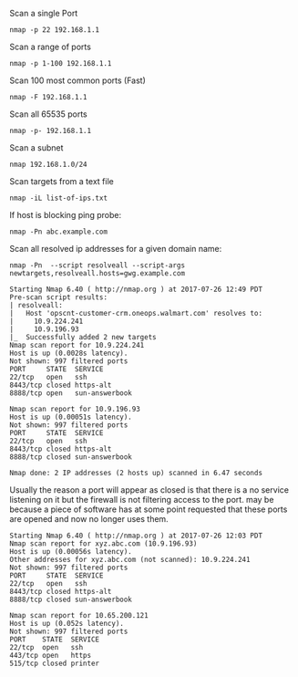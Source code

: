 Scan a single Port  

    nmap -p 22 192.168.1.1

Scan a range of ports

    nmap -p 1-100 192.168.1.1

Scan 100 most common ports (Fast)

    nmap -F 192.168.1.1

Scan all 65535 ports  

    nmap -p- 192.168.1.1

Scan a subnet

    nmap 192.168.1.0/24

Scan targets from a text file

    nmap -iL list-of-ips.txt

If host is blocking ping probe:
    
    nmap -Pn abc.example.com

Scan all resolved ip addresses for a given domain name:
```
nmap -Pn  --script resolveall --script-args newtargets,resolveall.hosts=gwg.example.com

Starting Nmap 6.40 ( http://nmap.org ) at 2017-07-26 12:49 PDT
Pre-scan script results:
| resolveall:
|   Host 'opscnt-customer-crm.oneops.walmart.com' resolves to:
|     10.9.224.241
|     10.9.196.93
|_  Successfully added 2 new targets
Nmap scan report for 10.9.224.241
Host is up (0.0028s latency).
Not shown: 997 filtered ports
PORT     STATE  SERVICE
22/tcp   open   ssh
8443/tcp closed https-alt
8888/tcp open   sun-answerbook

Nmap scan report for 10.9.196.93
Host is up (0.00051s latency).
Not shown: 997 filtered ports
PORT     STATE  SERVICE
22/tcp   open   ssh
8443/tcp closed https-alt
8888/tcp closed sun-answerbook

Nmap done: 2 IP addresses (2 hosts up) scanned in 6.47 seconds
```

Usually the reason a port will appear as closed is that there is a no service listening on it but the firewall is not filtering access to the port. may be because a piece of software has at some point requested that these ports are opened and now no longer uses them.

```
Starting Nmap 6.40 ( http://nmap.org ) at 2017-07-26 12:03 PDT
Nmap scan report for xyz.abc.com (10.9.196.93)
Host is up (0.00056s latency).
Other addresses for xyz.abc.com (not scanned): 10.9.224.241
Not shown: 997 filtered ports
PORT     STATE  SERVICE
22/tcp   open   ssh
8443/tcp closed https-alt
8888/tcp closed sun-answerbook

Nmap scan report for 10.65.200.121
Host is up (0.052s latency).
Not shown: 997 filtered ports
PORT    STATE  SERVICE
22/tcp  open   ssh
443/tcp open   https
515/tcp closed printer
```
